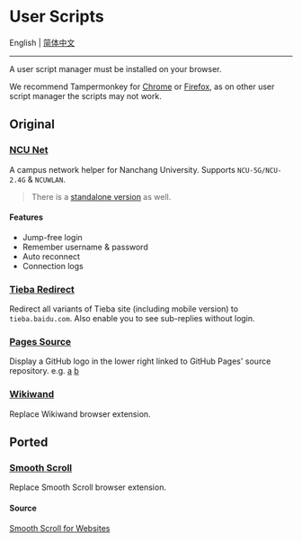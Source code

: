 # User Scripts

English | [简体中文](README-zh-CN.md)

---

A user script manager must be installed on your browser.

We recommend Tampermonkey for [Chrome](https://chrome.google.com/webstore/detail/tampermonkey/dhdgffkkebhmkfjojejmpbldmpobfkfo) or [Firefox](https://addons.mozilla.org/firefox/addon/tampermonkey/), as on other user script manager the scripts may not work.

## Original

### [NCU Net](ncu-net.user.js?raw=true)

A campus network helper for Nanchang University. Supports `NCU-5G/NCU-2.4G` & `NCUWLAN`.

> There is a [standalone version](https://github.com/kidonng/ncu-net) as well.

#### Features

- Jump-free login
- Remember username & password
- Auto reconnect
- Connection logs

### [Tieba Redirect](tieba-redirect.user.js?raw=true)

Redirect all variants of Tieba site (including mobile version) to `tieba.baidu.com`. Also enable you to see sub-replies without login.

### [Pages Source](pages-source.user.js?raw=true)

Display a GitHub logo in the lower right linked to GitHub Pages' source repository. e.g. [a](https://edwardtufte.github.io/) [b](https://edwardtufte.github.io/tufte-css/)

### [Wikiwand](wikiwand.user.js?raw=true)

Replace Wikiwand browser extension.

## Ported

### [Smooth Scroll](smoothscroll.user.js?raw=true)

Replace Smooth Scroll browser extension.

#### Source

[Smooth Scroll for Websites](https://github.com/gblazex/smoothscroll-for-websites)
